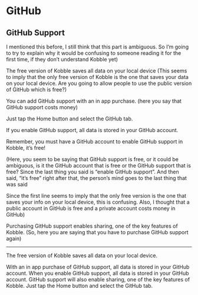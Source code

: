 # GitHub
## GitHub Support

I mentioned this before, I still think that this part is ambiguous. So I’m going to try to explain why it would be confusing to someone reading it for the first time, if they don’t understand Kobble yet)

The free version of Kobble saves all data on your local device   (This seems to imply that the only free version of Kobble is the one that saves your data on your local device. Are you going to allow people to use the public version of GitHub which is free?)

You can add GitHub support with an in app purchase. (here you say that GitHub support costs money)

Just tap the Home button and select the GitHub tab.

If you enable GitHub support, all data is stored in your GitHub account.

Remember, you must have a GitHub account to enable GitHub support in Kobble, it’s free! 

(Here, you seem to be saying that GitHub support is free, or it could be ambiguous, is it the GitHub account that is free or the GitHub support that is free? Since the last thing you said is “enable GitHub support”. And then said, “it’s free” right after that, the person’s mind goes to the last thing that was said

Since the first line seems to imply that the only free version is the one that saves your info on your local device, this is confusing. Also, I thought that a public account in GitHub is free and a private account costs money in GitHub)

Purchasing GitHub support enables sharing, one of the key features of Kobble. (So, here you are saying that you have to purchase GitHub support again)

***

The free version of Kobble saves all data on your local device. 

With an in app purchase of GitHub support, all data is stored in your GitHub account. When you enable GitHub support, all data is stored in your GitHub account. GitHub support will also enable sharing, one of the key features of Kobble. Just tap the Home button and select the GitHub tab.